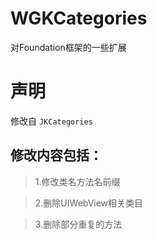# WGKCategories
对Foundation框架的一些扩展


# 声明
 修改自 `JKCategories`
## 修改内容包括：
>1.修改类名方法名前缀

>2.删除UIWebView相关类目

>3.删除部分重复的方法

